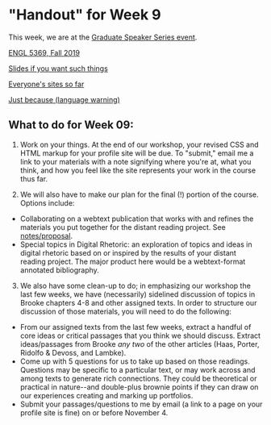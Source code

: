 # "Handout" for Week 9

This week, we are at the [Graduate Speaker Series event](https://spark.adobe.com/page/RPkmTiySeWPb1/).

[ENGL 5369, Fall 2019](calendar.html)

[Slides if you want such things](https://docs.google.com/presentation/d/e/2PACX-1vRufA94YIvpbFkJ2K591QOVPqCeLM5nAcGgkbJ0uiCuOgYeWh5OUR1FXmLTWgReyHFb8yPoLY4kWyb5/pub?start=false&loop=false&delayms=3000)

[Everyone's sites so far](fambly)

[Just because (language warning)](https://motherfuckingwebsite.com/)

## What to do for Week 09:

1. Work on your things. At the end of our workshop, your revised CSS and HTML markup for your profile site will be due. To "submit," email me a link to your materials with a note signifying where you're at, what you think, and how you feel like the site represents your work in the course thus far.

2. We will also have to make our plan for the final (!) portion of the course. Options include:
  - Collaborating on a webtext publication that works with and refines the materials you put together for the distant reading project. See [notes/proposal](ideas).
  - Special topics in Digital Rhetoric: an exploration of topics and ideas in digital rhetoric based on or inspired by the results of your distant reading project. The major product here would be a webtext-format annotated bibliography.


3. We also have some clean-up to do; in emphasizing our workshop the last few weeks, we have (necessarily) sidelined discussion of topics in Brooke chapters 4-8 and other assigned texts. In order to structure our discussion of those materials, you will need to do the following:
  - From our assigned texts from the last few weeks, extract a handful of core ideas or critical passages that you think we should discuss. Extract ideas/passages from Brooke *any two* of the other articles (Haas, Porter, Ridolfo & Devoss, and Lambke).
  - Come up with 5 questions for us to take up based on those readings. Questions may be specific to a particular text, or may work across and among texts to generate rich connections. They could be theoretical or practical in nature--and double-plus brownie points if they can draw on our experiences creating and marking up portfolios.
  - Submit your passages/questions to me by email (a link to a page on your profile site is fine) on or before November 4.
